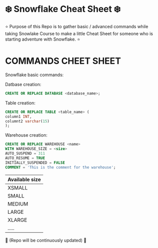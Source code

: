 # ❄️ Snowflake Cheat Sheet ❄️

⭐ Purpose of this Repo is to gather basic / advanced commands while taking Snowlake Course to make a little Cheat Sheet for someone who is starting adventure with Snowflake. ⭐  

# COMMANDS CHEET SHEET #

Snowflake basic commands:

Datbase creation:
```sql
CREATE OR REPLACE DATABASE <database_name>;
```
Table creation:
```sql
CREATE OR REPLACE TABLE <table_name> (
column1 INT,
columnt2 varchar(15)
); 
```
Warehouse creation:
```sql
CREATE OR REPLACE WAREHOUSE <name>
WITH WAREHOUSE_SIZE = <size>
AUTO_SUSPEND = 311
AUTO_RESUME = TRUE
INITIALLY_SUSPENDED = FALSE
COMMENT = 'This is the comment for the warehouse';
```

| Available size |
| -------- |
| XSMALL  |
| SMALL |
| MEDIUM    |
| LARGE    |
| XLARGE    |
| .....    |







📝 (Repo will be continuously updated) 📝
